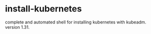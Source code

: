 # install-kubernetes
complete and automated shell for installing kubernetes  with kubeadm. version 1.31.  
